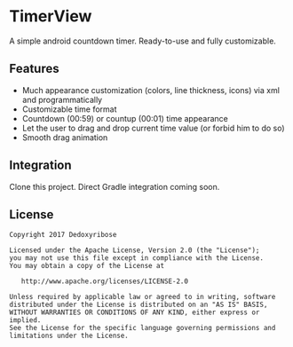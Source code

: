 # TimerView

A simple android countdown timer. Ready-to-use and fully customizable.

## Features

- Much appearance customization (colors, line thickness, icons) via xml and programmatically
- Customizable time format
- Countdown (00:59) or countup (00:01) time appearance
- Let the user to drag and drop current time value (or forbid him to do so)
- Smooth drag animation

## Integration

Clone this project. Direct Gradle integration coming soon.

## License

    Copyright 2017 Dedoxyribose

    Licensed under the Apache License, Version 2.0 (the "License");
    you may not use this file except in compliance with the License.
    You may obtain a copy of the License at

       http://www.apache.org/licenses/LICENSE-2.0

    Unless required by applicable law or agreed to in writing, software
    distributed under the License is distributed on an "AS IS" BASIS,
    WITHOUT WARRANTIES OR CONDITIONS OF ANY KIND, either express or implied.
    See the License for the specific language governing permissions and
    limitations under the License.
